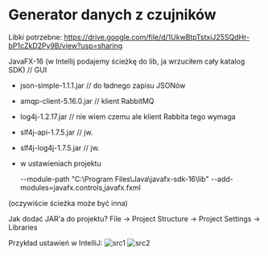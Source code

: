# Generator danych z czujników

Libki potrzebne: https://drive.google.com/file/d/1UkwBtpTstxiJ25SQdHr-bP1cZkD2Py9B/view?usp=sharing

JavaFX-16 (w Intellij podajemy ścieżkę do lib, ja wrzuciłem cały katalog SDK)     // GUI

- json-simple-1.1.1.jar          // do ładnego zapisu JSONów
- amqp-client-5.16.0.jar         // klient RabbitMQ
- log4j-1.2.17.jar	       // nie wiem czemu ale klient Rabbita tego wymaga
- slf4j-api-1.7.5.jar            // jw.
- slf4j-log4j-1.7.5.jar          // jw.

- w ustawieniach projektu
  
  --module-path "C:\Program Files\Java\javafx-sdk-16\lib" --add-modules=javafx.controls,javafx.fxml
  
(oczywiście ścieżka może być inna)



Jak dodać JAR'a do projektu?
File -> Project Structure -> Project Settings -> Libraries


Przykład ustawień w IntelliJ:
![src1](https://user-images.githubusercontent.com/38257808/200410144-7e843222-1d36-4833-b888-e4ba195161d4.png)
![src2](https://user-images.githubusercontent.com/38257808/200410157-bee6f084-cbb2-4fee-9974-35c76c1ef2db.png)
